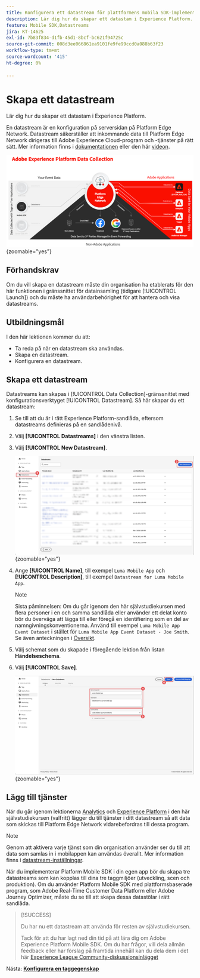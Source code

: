 ```yaml
---
title: Konfigurera ett datastream för plattformens mobila SDK-implementeringar
description: Lär dig hur du skapar ett datastam i Experience Platform.
feature: Mobile SDK,Datastreams
jira: KT-14625
exl-id: 7b83f834-d1fb-45d1-8bcf-bc621f94725c
source-git-commit: 008d3ee066861ea9101fe9fe99ccd0a088b63f23
workflow-type: tm+mt
source-wordcount: '415'
ht-degree: 0%

---
```


# Skapa ett datastream

Lär dig hur du skapar ett datastam i Experience Platform.

En datastream är en konfiguration på serversidan på Platform Edge Network. Datastream säkerställer att inkommande data till Platform Edge Network dirigeras till Adobe Experience Cloud-program och -tjänster på rätt sätt. Mer information finns i [dokumentationen](https://experienceleague.adobe.com/sv/docs/experience-platform/datastreams/overview) eller den här [videon](https://experienceleague.adobe.com/sv/docs/platform-learn/data-collection/edge-network/configure-datastreams).

![Arkitektur](assets/architecture.png){zoomable="yes"}

## Förhandskrav

Om du vill skapa en datastream måste din organisation ha etablerats för den här funktionen i gränssnittet för datainsamling (tidigare [!UICONTROL Launch]) och du måste ha användarbehörighet för att hantera och visa datastreams.

## Utbildningsmål

I den här lektionen kommer du att:

* Ta reda på när en datastream ska användas.
* Skapa en datastream.
* Konfigurera en datastream.

## Skapa ett datastream

Datastreams kan skapas i [!UICONTROL Data Collection]-gränssnittet med konfigurationsverktyget [!UICONTROL Datastream]. Så här skapar du ett datastream:

1. Se till att du är i rätt Experience Platform-sandlåda, eftersom datastreams definieras på en sandlådenivå.
1. Välj **[!UICONTROL Datastreams]** i den vänstra listen.
1. Välj **[!UICONTROL New Datastream]**.

   ![datastreams home](assets/datastream-new.png){zoomable="yes"}

1. Ange **[!UICONTROL Name]**, till exempel `Luma Mobile App` och **[!UICONTROL Description]**, till exempel `Datastream for Luma Mobile App`.

   >[!NOTE]
   >
   >Sista påminnelsen: Om du går igenom den här självstudiekursen med flera personer i en och samma sandlåda eller använder ett delat konto bör du överväga att lägga till eller föregå en identifiering som en del av namngivningskonventionerna. Använd till exempel `Luma Mobile App Event Dataset` i stället för `Luma Mobile App Event Dataset - Joe Smith`. Se även anteckningen i [Översikt](overview.md).

1. Välj schemat som du skapade i föregående lektion från listan **Händelseschema**.
1. Välj **[!UICONTROL Save]**.

   ![nya datastreams](assets/datastream-name.png){zoomable="yes"}


## Lägg till tjänster

När du går igenom lektionerna [Analytics](analytics.md) och [Experience Platform](platform.md) i den här självstudiekursen (valfritt) lägger du till tjänster i ditt datastream så att data som skickas till Platform Edge Network vidarebefordras till dessa program.

<!--

### Adobe Analytics

1. Select **[!UICONTROL Add Service]**.

1. Add **[!UICONTROL Adobe Analytics]** from the [!UICONTROL Service] list, 

1. Enter the name of the report site that you want to use in **[!UICONTROL Report Suite ID]**.

1. Enable the service by switching **[!UICONTROL Enabled]** on.

1. Select **[!UICONTROL Save]**.

   ![Add Adobe Analytics as datastream service](assets/datastream-service-aa.png){zoomable="yes"}


### Adobe Experience Platform

You might also want to enable the Adobe Experience Platform service. 

>[!IMPORTANT]
>
>You can only enable the Adobe Experience Platform service when having created an event dataset. If you don't already have an event dataset created, follow the instructions [here](platform.md).

1. Click ![Add](https://spectrum.adobe.com/static/icons/workflow_18/Smock_AddCircle_18_N.svg) **[!UICONTROL Add Service]** to add another service.

1. Select **[!UICONTROL Adobe Experience Platform]** from the [!UICONTROL Service] list.

1. Enable the service by switching **[!UICONTROL Enabled]** on.

1. Select the **[!UICONTROL Event Dataset]** that you created as part of the [Create a dataset](platform.md#create-a-dataset) instructions, for example **Luma Mobile App Event Dataset**

1. Select **[!UICONTROL Save]**.

   ![Add Adobe Experience Platform as a datastream service](assets/datastream-service-aep.png){zoomable="yes"}
1. The final configuration should look something like this.
   
   ![datastream settings](assets/datastream-settings.png){zoomable="yes"}

-->


>[!NOTE]
>
>Genom att aktivera varje tjänst som din organisation använder ser du till att data som samlas in i mobilappen kan användas överallt. Mer information finns i [datastream-inställningar](https://experienceleague.adobe.com/sv/docs/experience-platform/datastreams/overview).

När du implementerar Platform Mobile SDK i din egen app bör du skapa tre datastreams som kan kopplas till dina tre taggmiljöer (utveckling, scen och produktion). Om du använder Platform Mobile SDK med plattformsbaserade program, som Adobe Real-Time Customer Data Platform eller Adobe Journey Optimizer, måste du se till att skapa dessa datastölar i rätt sandlåda.

>[!SUCCESS]
>
>Du har nu ett datastream att använda för resten av självstudiekursen.
>
>Tack för att du har lagt ned din tid på att lära dig om Adobe Experience Platform Mobile SDK. Om du har frågor, vill dela allmän feedback eller har förslag på framtida innehåll kan du dela dem i det här [Experience League Community-diskussionsinlägget](https://experienceleaguecommunities.adobe.com/t5/adobe-experience-platform-data/tutorial-discussion-implement-adobe-experience-cloud-in-mobile/td-p/443796)

Nästa: **[Konfigurera en taggegenskap](configure-tags.md)**
